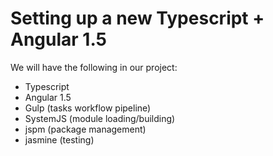 # Setting up a new Typescript + Angular 1.5

We will have the following in our project:

* Typescript
* Angular 1.5
* Gulp (tasks workflow pipeline)
* SystemJS (module loading/building)
* jspm (package management)
* jasmine (testing)
